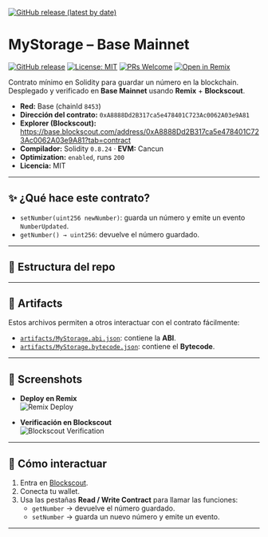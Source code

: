 [![GitHub release (latest by date)](https://img.shields.io/github/v/release/danyzly/base-my-storage-contract)](https://github.com/danyzly/base-my-storage-contract/releases/latest)

# MyStorage – Base Mainnet

[![GitHub release](https://img.shields.io/github/v/release/danyzly/base-my-storage-contract?sort=semver)](https://github.com/danyzly/base-my-storage-contract/releases)
[![License: MIT](https://img.shields.io/badge/License-MIT-yellow.svg)](./LICENSE)
[![PRs Welcome](https://img.shields.io/badge/PRs-welcome-brightgreen.svg)](./CONTRIBUTING.md)
[![Open in Remix](https://img.shields.io/badge/Open%20in-Remix-orange)](https://remix.ethereum.org/#url=https://raw.githubusercontent.com/danyzly/base-my-storage-contract/main/contracts/MyStorage.sol)

Contrato mínimo en Solidity para guardar un número en la blockchain.  
Desplegado y verificado en **Base Mainnet** usando **Remix** + **Blockscout**.

- **Red:** Base (chainId `8453`)
- **Dirección del contrato:** `0xA8888Dd2B317ca5e478401C723Ac0062A03e9A81`
- **Explorer (Blockscout):** https://base.blockscout.com/address/0xA8888Dd2B317ca5e478401C723Ac0062A03e9A81?tab=contract
- **Compilador:** Solidity `0.8.24` · **EVM:** Cancun
- **Optimization:** `enabled`, runs `200`
- **Licencia:** MIT

---

## ✨ ¿Qué hace este contrato?
- `setNumber(uint256 newNumber)`: guarda un número y emite un evento `NumberUpdated`.
- `getNumber() → uint256`: devuelve el número guardado.

---

## 📁 Estructura del repo

---

## 📂 Artifacts

Estos archivos permiten a otros interactuar con el contrato fácilmente:

- [`artifacts/MyStorage.abi.json`](artifacts/MyStorage.abi.json): contiene la **ABI**.  
- [`artifacts/MyStorage.bytecode.json`](artifacts/MyStorage.bytecode.json): contiene el **Bytecode**.  

---

## 📸 Screenshots

- **Deploy en Remix**  
  ![Remix Deploy](images/deploy.png)

- **Verificación en Blockscout**  
  ![Blockscout Verification](images/blockscout.png)

---

## 🚀 Cómo interactuar

1. Entra en [Blockscout](https://base.blockscout.com/address/0xA8888Dd2B317ca5e478401C723Ac0062A03e9A81?tab=contract).  
2. Conecta tu wallet.  
3. Usa las pestañas **Read / Write Contract** para llamar las funciones:  
   - `getNumber` → devuelve el número guardado.  
   - `setNumber` → guarda un nuevo número y emite un evento.  

---

